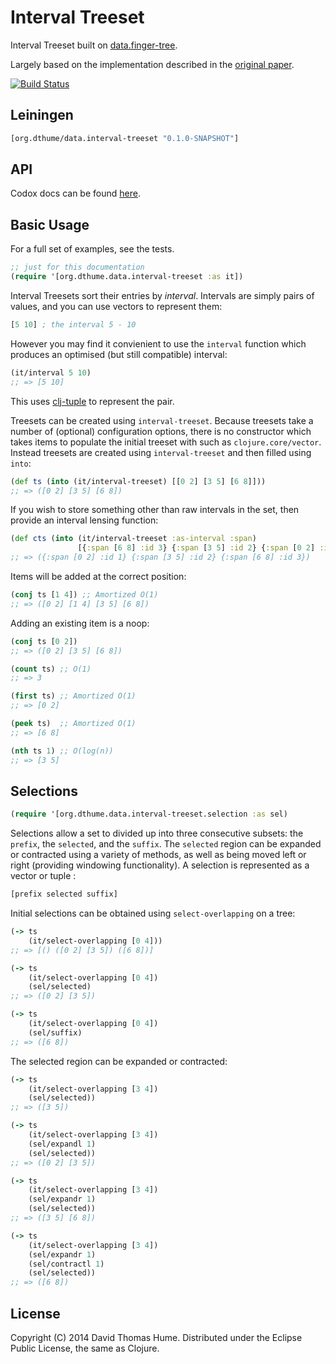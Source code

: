 # Interval Treeset

Interval Treeset built on [data.finger-tree](https://github.com/clojure/data.finger-tree).

Largely based on the implementation described in the
[original paper](http://www.cs.ox.ac.uk/ralf.hinze/publications/FingerTrees.pdf).

[![Build Status](https://travis-ci.org/dthume/data.interval-tree.svg?branch=master)](https://travis-ci.org/dthume/data.interval-tree)

## Leiningen

```clojure
[org.dthume/data.interval-treeset "0.1.0-SNAPSHOT"]
```

## API

Codox docs can be found [here](http://dthume.github.io/data.interval-tree/).

## Basic Usage

For a full set of examples, see the tests.

```clojure
;; just for this documentation
(require '[org.dthume.data.interval-treeset :as it])
```

Interval Treesets sort their entries by _interval_. Intervals are simply pairs
of values, and you can use vectors to represent them:

```clojure
[5 10] ; the interval 5 - 10
```

However you may find it convienient to use the `interval` function which
produces an optimised (but still compatible) interval:

```clojure
(it/interval 5 10)
;; => [5 10]
```

This uses [clj-tuple](https://github.com/ztellman/clj-tuple) to
represent the pair.

Treesets can be created using `interval-treeset`. Because treesets take a
number of (optional) configuration options, there is no constructor which
takes items to populate the initial treeset with such as
`clojure.core/vector`. Instead treesets are created using `interval-treeset`
and then filled using `into`:

```clojure
(def ts (into (it/interval-treeset) [[0 2] [3 5] [6 8]]))
;; => ([0 2] [3 5] [6 8])
```

If you wish to store something other than raw intervals in the set, then
provide an interval lensing function:

```clojure
(def cts (into (it/interval-treeset :as-interval :span)
               [{:span [6 8] :id 3} {:span [3 5] :id 2} {:span [0 2] :id 1}]))
;; => ({:span [0 2] :id 1} {:span [3 5] :id 2} {:span [6 8] :id 3})
```

Items will be added at the correct position:

```clojure
(conj ts [1 4]) ;; Amortized O(1)
;; => ([0 2] [1 4] [3 5] [6 8])
```

Adding an existing item is a noop:

```clojure
(conj ts [0 2])
;; => ([0 2] [3 5] [6 8])
```

```clojure
(count ts) ;; O(1)
;; => 3

(first ts) ;; Amortized O(1)
;; => [0 2]

(peek ts)  ;; Amortized O(1)
;; => [6 8]

(nth ts 1) ;; O(log(n))
;; => [3 5]
```

## Selections

```clojure
(require '[org.dthume.data.interval-treeset.selection :as sel)
```

Selections allow a set to divided up into three consecutive subsets:
the `prefix`, the `selected`, and the `suffix`. The `selected` region
can be expanded or contracted using a variety of methods, as well as
being moved left or right (providing windowing functionality). A selection
is represented as a vector or tuple :

```clojure
[prefix selected suffix]
```

Initial selections can be obtained using `select-overlapping` on a tree:

```clojure
(-> ts
    (it/select-overlapping [0 4]))
;; => [() ([0 2] [3 5]) ([6 8])]

(-> ts
    (it/select-overlapping [0 4])
    (sel/selected)
;; => ([0 2] [3 5])

(-> ts
    (it/select-overlapping [0 4])
    (sel/suffix)
;; => ([6 8])
```

The selected region can be expanded or contracted:

```clojure
(-> ts
    (it/select-overlapping [3 4])
    (sel/selected))
;; => ([3 5])

(-> ts
    (it/select-overlapping [3 4])
    (sel/expandl 1)
    (sel/selected))
;; => ([0 2] [3 5])

(-> ts
    (it/select-overlapping [3 4])
    (sel/expandr 1)
    (sel/selected))
;; => ([3 5] [6 8])

(-> ts
    (it/select-overlapping [3 4])
    (sel/expandr 1)
    (sel/contractl 1)
    (sel/selected))
;; => ([6 8])
```

## License

Copyright (C) 2014 David Thomas Hume.
Distributed under the Eclipse Public License, the same as Clojure.